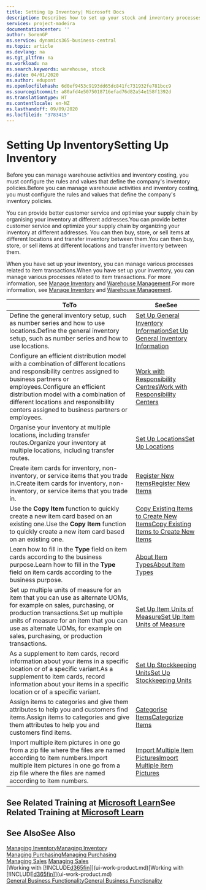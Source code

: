 ```yaml
---
title: Setting Up Inventory| Microsoft Docs
description: Describes how to set up your stock and inventory processes, including transfer routes and locations, such as warehouses.
services: project-madeira
documentationcenter: ''
author: SorenGP
ms.service: dynamics365-business-central
ms.topic: article
ms.devlang: na
ms.tgt_pltfrm: na
ms.workload: na
ms.search.keywords: warehouse, stock
ms.date: 04/01/2020
ms.author: edupont
ms.openlocfilehash: 6d0ef9453c9193dd65dc841fc731932fe781bcc9
ms.sourcegitcommit: a80afd4e5075018716efad76d82a54e158f1392d
ms.translationtype: HT
ms.contentlocale: en-NZ
ms.lasthandoff: 09/09/2020
ms.locfileid: "3783415"
---
```

# <a name="setting-up-inventory"></a><span data-ttu-id="5f261-103">Setting Up Inventory</span><span class="sxs-lookup"><span data-stu-id="5f261-103">Setting Up Inventory</span></span>
<span data-ttu-id="5f261-104">Before you can manage warehouse activities and inventory costing, you must configure the rules and values that define the company's inventory policies.</span><span class="sxs-lookup"><span data-stu-id="5f261-104">Before you can manage warehouse activities and inventory costing, you must configure the rules and values that define the company's inventory policies.</span></span>

<span data-ttu-id="5f261-105">You can provide better customer service and optimise your supply chain by organising your inventory at different addresses.</span><span class="sxs-lookup"><span data-stu-id="5f261-105">You can provide better customer service and optimize your supply chain by organizing your inventory at different addresses.</span></span> <span data-ttu-id="5f261-106">You can then buy, store, or sell items at different locations and transfer inventory between them.</span><span class="sxs-lookup"><span data-stu-id="5f261-106">You can then buy, store, or sell items at different locations and transfer inventory between them.</span></span>

<span data-ttu-id="5f261-107">When you have set up your inventory, you can manage various processes related to item transactions.</span><span class="sxs-lookup"><span data-stu-id="5f261-107">When you have set up your inventory, you can manage various processes related to item transactions.</span></span> <span data-ttu-id="5f261-108">For more information, see [Manage Inventory](inventory-manage-inventory.md) and [Warehouse Management](warehouse-manage-warehouse.md).</span><span class="sxs-lookup"><span data-stu-id="5f261-108">For more information, see [Manage Inventory](inventory-manage-inventory.md) and [Warehouse Management](warehouse-manage-warehouse.md).</span></span>

| <span data-ttu-id="5f261-109">To</span><span class="sxs-lookup"><span data-stu-id="5f261-109">To</span></span> | <span data-ttu-id="5f261-110">See</span><span class="sxs-lookup"><span data-stu-id="5f261-110">See</span></span> |
| --- | --- |
| <span data-ttu-id="5f261-111">Define the general inventory setup, such as number series and how to use locations.</span><span class="sxs-lookup"><span data-stu-id="5f261-111">Define the general inventory setup, such as number series and how to use locations.</span></span> |[<span data-ttu-id="5f261-112">Set Up General Inventory Information</span><span class="sxs-lookup"><span data-stu-id="5f261-112">Set Up General Inventory Information</span></span>](inventory-how-setup-general.md) |
|<span data-ttu-id="5f261-113">Configure an efficient distribution model with a combination of different locations and responsibility centres assigned to business partners or employees.</span><span class="sxs-lookup"><span data-stu-id="5f261-113">Configure an efficient distribution model with a combination of different locations and responsibility centers assigned to business partners or employees.</span></span>|[<span data-ttu-id="5f261-114">Work with Responsibility Centres</span><span class="sxs-lookup"><span data-stu-id="5f261-114">Work with Responsibility Centers</span></span>](inventory-responsibility-centers.md)|
| <span data-ttu-id="5f261-115">Organise your inventory at multiple locations, including transfer routes.</span><span class="sxs-lookup"><span data-stu-id="5f261-115">Organize your inventory at multiple locations, including transfer routes.</span></span> |[<span data-ttu-id="5f261-116">Set Up Locations</span><span class="sxs-lookup"><span data-stu-id="5f261-116">Set Up Locations</span></span>](inventory-how-register-new-items.md) |
| <span data-ttu-id="5f261-117">Create item cards for inventory, non-inventory, or service items that you trade in.</span><span class="sxs-lookup"><span data-stu-id="5f261-117">Create item cards for inventory, non-inventory, or service items that you trade in.</span></span> |[<span data-ttu-id="5f261-118">Register New Items</span><span class="sxs-lookup"><span data-stu-id="5f261-118">Register New Items</span></span>](inventory-how-register-new-items.md) |
|<span data-ttu-id="5f261-119">Use the **Copy Item** function to quickly create a new item card based on an existing one.</span><span class="sxs-lookup"><span data-stu-id="5f261-119">Use the **Copy Item** function to quickly create a new item card based on an existing one.</span></span>|[<span data-ttu-id="5f261-120">Copy Existing Items to Create New Items</span><span class="sxs-lookup"><span data-stu-id="5f261-120">Copy Existing Items to Create New Items</span></span>](inventory-how-copy-items.md)|
|<span data-ttu-id="5f261-121">Learn how to fill in the **Type** field on item cards according to the business purpose.</span><span class="sxs-lookup"><span data-stu-id="5f261-121">Learn how to fill in the **Type** field on item cards according to the business purpose.</span></span>|[<span data-ttu-id="5f261-122">About Item Types</span><span class="sxs-lookup"><span data-stu-id="5f261-122">About Item Types</span></span>](inventory-about-item-types.md)|
|<span data-ttu-id="5f261-123">Set up multiple units of measure for an item that you can use as alternate UOMs, for example on sales, purchasing, or production transactions.</span><span class="sxs-lookup"><span data-stu-id="5f261-123">Set up multiple units of measure for an item that you can use as alternate UOMs, for example on sales, purchasing, or production transactions.</span></span>|[<span data-ttu-id="5f261-124">Set Up Item Units of Measure</span><span class="sxs-lookup"><span data-stu-id="5f261-124">Set Up Item Units of Measure</span></span>](inventory-how-setup-units-of-measure.md)|
|<span data-ttu-id="5f261-125">As a supplement to item cards, record information about your items in a specific location or of a specific variant.</span><span class="sxs-lookup"><span data-stu-id="5f261-125">As a supplement to item cards, record information about your items in a specific location or of a specific variant.</span></span>|[<span data-ttu-id="5f261-126">Set Up Stockkeeping Units</span><span class="sxs-lookup"><span data-stu-id="5f261-126">Set Up Stockkeeping Units</span></span>](inventory-how-to-set-up-stockkeeping-units.md)|
| <span data-ttu-id="5f261-127">Assign items to categories and give them attributes to help you and customers find items.</span><span class="sxs-lookup"><span data-stu-id="5f261-127">Assign items to categories and give them attributes to help you and customers find items.</span></span> |[<span data-ttu-id="5f261-128">Categorise Items</span><span class="sxs-lookup"><span data-stu-id="5f261-128">Categorize Items</span></span>](inventory-how-categorize-items.md) |
|<span data-ttu-id="5f261-129">Import multiple item pictures in one go from a zip file where the files are named according to item numbers.</span><span class="sxs-lookup"><span data-stu-id="5f261-129">Import multiple item pictures in one go from a zip file where the files are named according to item numbers.</span></span>|[<span data-ttu-id="5f261-130">Import Multiple Item Pictures</span><span class="sxs-lookup"><span data-stu-id="5f261-130">Import Multiple Item Pictures</span></span>](inventory-how-import-item-pictures.md)|

## <a name="see-related-training-at-microsoft-learn"></a><span data-ttu-id="5f261-131">See Related Training at [Microsoft Learn](/learn/modules/trade-get-started-dynamics-365-business-central/)</span><span class="sxs-lookup"><span data-stu-id="5f261-131">See Related Training at [Microsoft Learn](/learn/modules/trade-get-started-dynamics-365-business-central/)</span></span>

## <a name="see-also"></a><span data-ttu-id="5f261-132">See Also</span><span class="sxs-lookup"><span data-stu-id="5f261-132">See Also</span></span>
[<span data-ttu-id="5f261-133">Managing Inventory</span><span class="sxs-lookup"><span data-stu-id="5f261-133">Managing Inventory</span></span>](inventory-manage-inventory.md)  
[<span data-ttu-id="5f261-134">Managing Purchasing</span><span class="sxs-lookup"><span data-stu-id="5f261-134">Managing Purchasing</span></span>](purchasing-manage-purchasing.md)  
<span data-ttu-id="5f261-135">[Managing Sales](sales-manage-sales.md)  </span><span class="sxs-lookup"><span data-stu-id="5f261-135">[Managing Sales](sales-manage-sales.md)  </span></span>  
<span data-ttu-id="5f261-136">[Working with [!INCLUDE[d365fin](includes/d365fin_md.md)]](ui-work-product.md)</span><span class="sxs-lookup"><span data-stu-id="5f261-136">[Working with [!INCLUDE[d365fin](includes/d365fin_md.md)]](ui-work-product.md)</span></span>  
[<span data-ttu-id="5f261-137">General Business Functionality</span><span class="sxs-lookup"><span data-stu-id="5f261-137">General Business Functionality</span></span>](ui-across-business-areas.md)

